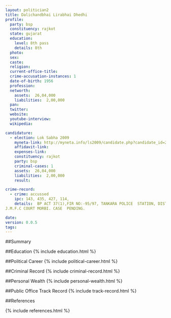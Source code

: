 ```yaml
---
layout: politician2
title: Dalichandbhai Lirabhai Dhedhi
profile: 
  party: bsp
  constituency: rajkot
  state: gujarat
  education: 
    level: 8th pass
    details: 8th
  photo: 
  sex: 
  caste: 
  religion: 
  current-office-title: 
  crime-accusation-instances: 1
  date-of-birth: 1956
  profession: 
  networth: 
    assets:  26,04,000
    liabilities:  2,00,000
  pan: 
  twitter: 
  website: 
  youtube-interview: 
  wikipedia: 

candidature: 
  - election: Lok Sabha 2009
    myneta-link: http://myneta.info/ls2009/candidate.php?candidate_id=2159
    affidavit-link: 
    expenses-link: 
    constituency: rajkot 
    party: bsp
    criminal-cases: 1
    assets:  26,04,000
    liabilities:  2,00,000
    result:  

crime-record: 
  - crime: accussed
    ipc: 143, 435, 427, 114,
    details:  BP ACT 37(1),FIR NO:-95/97, TANKARA POLICE  STATION, DIST:-  RAJKOT 
J.M.F.C COURT MORBI. CASE  PENDING.   

date: 
version: 0.0.5
tags: 
---
```

##Summary


##Education
{% include education.html %}


##Political Career
{% include political-career.html %}


##Criminal Record
{% include criminal-record.html %}


##Personal Wealth
{% include personal-wealth.html %}


##Public Office Track Record
{% include track-record.html %}


##References


{% include references.html %}